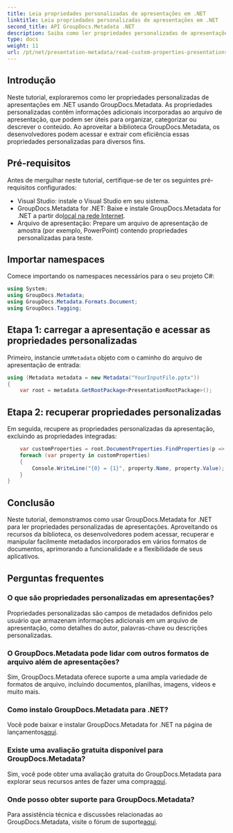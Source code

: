 ```yaml
---
title: Leia propriedades personalizadas de apresentações em .NET
linktitle: Leia propriedades personalizadas de apresentações em .NET
second_title: API GroupDocs.Metadata .NET
description: Saiba como ler propriedades personalizadas de apresentações em .NET usando GroupDocs.Metadata. Acesse e recupere metadados com eficiência.
type: docs
weight: 11
url: /pt/net/presentation-metadata/read-custom-properties-presentations/
---
```

## Introdução
Neste tutorial, exploraremos como ler propriedades personalizadas de apresentações em .NET usando GroupDocs.Metadata. As propriedades personalizadas contêm informações adicionais incorporadas ao arquivo de apresentação, que podem ser úteis para organizar, categorizar ou descrever o conteúdo. Ao aproveitar a biblioteca GroupDocs.Metadata, os desenvolvedores podem acessar e extrair com eficiência essas propriedades personalizadas para diversos fins.
## Pré-requisitos
Antes de mergulhar neste tutorial, certifique-se de ter os seguintes pré-requisitos configurados:
- Visual Studio: instale o Visual Studio em seu sistema.
-  GroupDocs.Metadata for .NET: Baixe e instale GroupDocs.Metadata for .NET a partir do[local na rede Internet](https://releases.groupdocs.com/metadata/net/).
- Arquivo de apresentação: Prepare um arquivo de apresentação de amostra (por exemplo, PowerPoint) contendo propriedades personalizadas para teste.

## Importar namespaces
Comece importando os namespaces necessários para o seu projeto C#:
```csharp
using System;
using GroupDocs.Metadata;
using GroupDocs.Metadata.Formats.Document;
using GroupDocs.Tagging;
```
## Etapa 1: carregar a apresentação e acessar as propriedades personalizadas
 Primeiro, instancie um`Metadata` objeto com o caminho do arquivo de apresentação de entrada:
```csharp
using (Metadata metadata = new Metadata("YourInputFile.pptx"))
{
    var root = metadata.GetRootPackage<PresentationRootPackage>();
```
## Etapa 2: recuperar propriedades personalizadas
Em seguida, recupere as propriedades personalizadas da apresentação, excluindo as propriedades integradas:
```csharp
    var customProperties = root.DocumentProperties.FindProperties(p => !p.Tags.Contains(Tags.Document.BuiltIn));
    foreach (var property in customProperties)
    {
        Console.WriteLine("{0} = {1}", property.Name, property.Value);
    }
}
```

## Conclusão
Neste tutorial, demonstramos como usar GroupDocs.Metadata for .NET para ler propriedades personalizadas de apresentações. Aproveitando os recursos da biblioteca, os desenvolvedores podem acessar, recuperar e manipular facilmente metadados incorporados em vários formatos de documentos, aprimorando a funcionalidade e a flexibilidade de seus aplicativos.

## Perguntas frequentes
### O que são propriedades personalizadas em apresentações?
Propriedades personalizadas são campos de metadados definidos pelo usuário que armazenam informações adicionais em um arquivo de apresentação, como detalhes do autor, palavras-chave ou descrições personalizadas.
### O GroupDocs.Metadata pode lidar com outros formatos de arquivo além de apresentações?
Sim, GroupDocs.Metadata oferece suporte a uma ampla variedade de formatos de arquivo, incluindo documentos, planilhas, imagens, vídeos e muito mais.
### Como instalo GroupDocs.Metadata para .NET?
 Você pode baixar e instalar GroupDocs.Metadata for .NET na página de lançamentos[aqui](https://releases.groupdocs.com/metadata/net/).
### Existe uma avaliação gratuita disponível para GroupDocs.Metadata?
 Sim, você pode obter uma avaliação gratuita do GroupDocs.Metadata para explorar seus recursos antes de fazer uma compra[aqui](https://releases.groupdocs.com/).
### Onde posso obter suporte para GroupDocs.Metadata?
 Para assistência técnica e discussões relacionadas ao GroupDocs.Metadata, visite o fórum de suporte[aqui](https://forum.groupdocs.com/c/metadata/14).